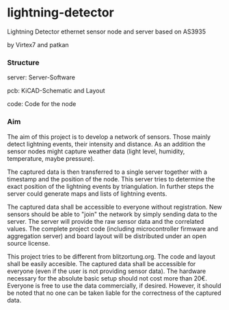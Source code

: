 lightning-detector
==================

Lightning Detector ethernet sensor node and server based on AS3935

by Virtex7 and patkan

<h3>Structure</h3>

server: Server-Software
    
pcb: KiCAD-Schematic and Layout

code: Code for the node

<h3>Aim</h3>

The aim of this project is to develop a network of sensors.
Those mainly detect lightning events, their intensity and distance.
As an addition the sensor nodes might capture weather data (light level, humidity, temperature, maybe pressure).

The captured data is then transferred to a single server together with a timestamp and the position of the node.
This server tries to determine the exact position of the lightning events by triangulation.
In further steps the server could generate maps and lists of lightning events.

The captured data shall be accessible to everyone without registration.
New sensors should be able to "join" the network by simply sending data to the server.
The server will provide the raw sensor data and the correlated values.
The complete project code (including microcontroller firmware and aggregation server) and board layout will be distributed under an open source license.

This project tries to be different from blitzortung.org. The code and layout shall be easily accesible.
The captured data shall be accessible for everyone (even if the user is not providing sensor data).
The hardware necessary for the absolute basic setup should not cost more than 20€.
Everyone is free to use the data commercially, if desired.
However, it should be noted that no one can be taken liable for the correctness of the captured data.
